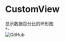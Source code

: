# CustomView
显示数据百分比的环形图  
*-  
<img src="https://github.com/Idtk/CustomView/blob/master/gif/CustomView.gif" alt="GitHub" title="GitHub,Social Coding"/>  
